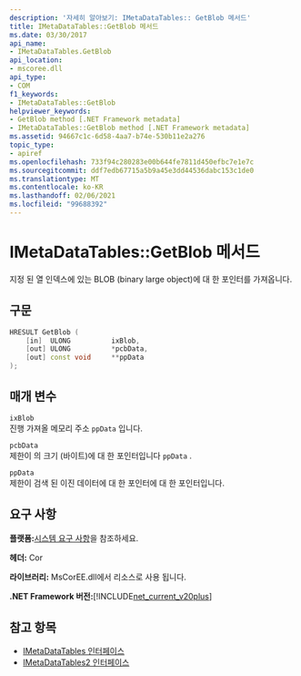 ```yaml
---
description: '자세히 알아보기: IMetaDataTables:: GetBlob 메서드'
title: IMetaDataTables::GetBlob 메서드
ms.date: 03/30/2017
api_name:
- IMetaDataTables.GetBlob
api_location:
- mscoree.dll
api_type:
- COM
f1_keywords:
- IMetaDataTables::GetBlob
helpviewer_keywords:
- GetBlob method [.NET Framework metadata]
- IMetaDataTables::GetBlob method [.NET Framework metadata]
ms.assetid: 94667c1c-6d58-4aa7-b74e-530b11e2a276
topic_type:
- apiref
ms.openlocfilehash: 733f94c280283e00b644fe7811d450efbc7e1e7c
ms.sourcegitcommit: ddf7edb67715a5b9a45e3dd44536dabc153c1de0
ms.translationtype: MT
ms.contentlocale: ko-KR
ms.lasthandoff: 02/06/2021
ms.locfileid: "99688392"
---
```

# <a name="imetadatatablesgetblob-method"></a>IMetaDataTables::GetBlob 메서드

지정 된 열 인덱스에 있는 BLOB (binary large object)에 대 한 포인터를 가져옵니다.  
  
## <a name="syntax"></a>구문  
  
```cpp  
HRESULT GetBlob (  
    [in]  ULONG          ixBlob,  
    [out] ULONG          *pcbData,  
    [out] const void     **ppData  
);  
```  
  
## <a name="parameters"></a>매개 변수  

 `ixBlob`  
 진행 가져올 메모리 주소 `ppData` 입니다.  
  
 `pcbData`  
 제한이 의 크기 (바이트)에 대 한 포인터입니다 `ppData` .  
  
 `ppData`  
 제한이 검색 된 이진 데이터에 대 한 포인터에 대 한 포인터입니다.  
  
## <a name="requirements"></a>요구 사항  

 **플랫폼:**[시스템 요구 사항](../../get-started/system-requirements.md)을 참조하세요.  
  
 **헤더:** Cor  
  
 **라이브러리:** MsCorEE.dll에서 리소스로 사용 됩니다.  
  
 **.NET Framework 버전:**[!INCLUDE[net_current_v20plus](../../../../includes/net-current-v20plus-md.md)]  
  
## <a name="see-also"></a>참고 항목

- [IMetaDataTables 인터페이스](imetadatatables-interface.md)
- [IMetaDataTables2 인터페이스](imetadatatables2-interface.md)
